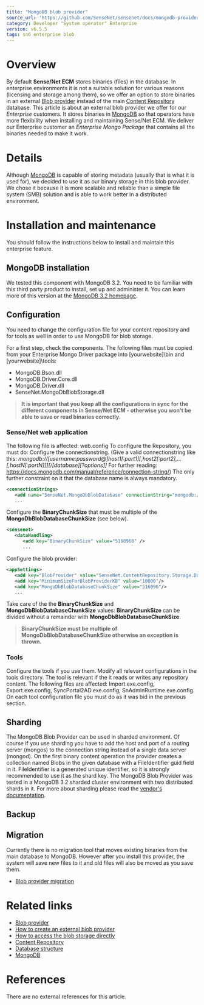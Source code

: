 ```yaml
---
title: "MongoDB blob provider"
source_url: 'https://github.com/SenseNet/sensenet/docs/mongodb-provider.md'
category: Developer "System operator" Enterprise
version: v6.5.5
tags: sn6 enterprise blob
---
```

Overview
========

By default **Sense/Net ECM** stores binaries (files) in the database. In enterprise environments it is not a suitable solution for various reasons (licensing and storage among them), so we offer an option to store binaries in an external [Blob provider](Blob_provider "wikilink") instead of the main [Content Repository](Content_Repository "wikilink") database. This article is about an external blob provider we offer for our *Enterprise* customers. It stores binaries in [MongoDB](https://www.mongodb.com) so that operators have more flexibility when installing and maintaining Sense/Net ECM. We deliver our Enterprise customer an *Enterprise Mongo Package* that contains all the binaries needed to make it work.

Details
=======

Although [MongoDB](https://www.mongodb.com) is capable of storing metadata (usually that is what it is used for), we decided to use it as our binary storage in this blob provider. We chose it because it is more scalable and reliable than a simple file system (SMB) solution and is able to work better in a distributed environment.

Installation and maintenance
============================

You should follow the instructions below to install and maintain this enterprise feature.

MongoDB installation
--------------------

We tested this component with MongoDB 3.2. You need to be familiar with this third party product to install, set up and administer it. You can learn more of this version at the [MongoDB 3.2 homepage](https://docs.mongodb.com/v3.2/).

Configuration
-------------

You need to change the configuration file for your content repository and for tools as well in order to use MongoDB for blob storage.

For a first step, check the components. The following files must be copied from your Enterprise Mongo Driver package into \[yourwebsite\]\\bin and \[yourwebsite\]\\tools:

-   MongoDB.Bson.dll
-   MongoDB.Driver.Core.dll
-   MongoDB.Driver.dll
-   SenseNet.MongoDbBlobStorage.dll
> **It is important that you keep all the configurations in sync for the different components in Sense/Net ECM - otherwise you won't be able to save or read binaries correctly.**
### Sense/Net web application

The following file is affected: web.config To configure the Repository, you must do: Configure the connectionstring. (Give a valid connectionstring like this: *mongodb://\[username:password@\]host1\[:port1\]\[,host2\[:port2\],...\[,hostN\[:portN\]\]\]\[/\[database\]\[?options\]\]* For further reading: <https://docs.mongodb.com/manual/reference/connection-string/>) The only further constraint on it that the database name is always mandatory.

``` xml
<connectionStrings>
   <add name="SenseNet.MongoDbBlobDatabase" connectionString="mongodb://[hostname]:[port]/[database name]" />
   ...
```

Configure the **BinaryChunkSize** that must be multiple of the **MongoDbBlobDatabaseChunkSize** (see below).

``` xml
<sensenet>
   <dataHandling>
      <add key="BinaryChunkSize" value="5160960" />
      ...
```

Configure the blob provider:

``` xml
<appSettings>
   <add key="BlobProvider" value="SenseNet.ContentRepository.Storage.Data.MongoDbBlobStorage.MongoDbBlobProvider"/>|
   <add key="MinimumSizeForBlobProviderKB" value="10000"/>
   <add key="MongoDbBlobDatabaseChunkSize" value="516096"/>
   ...
```

Take care of the the **BinaryChunkSize** and **MongoDbBlobDatabaseChunkSize** values: **BinaryChunkSize** can be divided without a remainder with **MongoDbBlobDatabaseChunkSize**.
> **BinaryChunkSize must be multiple of MongoDbBlobDatabaseChunkSize otherwise an exception is thrown.**
### Tools

Configure the tools if you use them. Modify all relevant configurations in the tools directory. The tool is relevant if the it reads or writes any repository content. The following files are affected: Import.exe.config, Export.exe.config, SyncPortal2AD.exe.config, SnAdminRuntime.exe.config. On each tool configuration file you must do as it was bid in the previous section.

Sharding
--------

The MongoDB Blob Provider can be used in sharded environment. Of course if you use sharding you have to add the host and port of a routing server (mongos) to the connection string instead of a single data server (mongod). On the first binary content operation the provider creates a collection named Blobs in the given database with a FileIdentifier guid field in it. FileIdentifier is a generated unique identifier, so it is strongly recommended to use it as the shard key. The MongoDB Blob Provider was tested in a MongoDB 3.2 sharded cluster environment with two distributed shards in it. For more about sharding please read the [vendor's documentation](https://docs.mongodb.com/manual/sharding/).

Backup
------

Migration
---------

Currently there is no migration tool that moves existing binaries from the main database to MongoDB. However after you install this provider, the system will save new files to it and old files will also be moved as you save them.

-   [Blob provider migration](Blob_provider#Migration "wikilink")

Related links
=============

-   [Blob provider](Blob_provider "wikilink")
-   [How to create an external blob provider](How_to_create_an_external_blob_provider "wikilink")
-   [How to access the blob storage directly](How_to_access_the_blob_storage_directly "wikilink")
-   [Content Repository](Content_Repository "wikilink")
-   [Database structure](Database_structure "wikilink")
-   [MongoDB](https://www.mongodb.com)

References
==========

There are no external references for this article.
